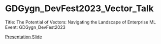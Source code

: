 # GDGygn_DevFest2023_Vector_Talk

Title: The Potential of Vectors: Navigating the Landscape of Enterprise ML
Event: GDGygn_DevFest2023 

[Presentation Slide](https://www.canva.com/design/DAF3Ewup4sI/pgMTL3UpFsnU4gBngzHx5w/edit?utm_content=DAF3Ewup4sI&utm_campaign=designshare&utm_medium=link2&utm_source=sharebutton)

